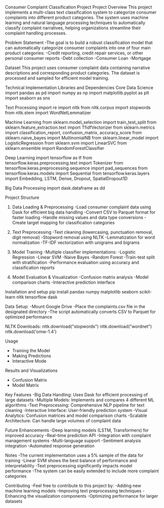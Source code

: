 Consumer Complaint Classification Project
Project Overview
This project implements a multi-class text classification system to categorize consumer complaints into different product categories. The system uses machine learning and natural language processing techniques to automatically classify complaint narratives, helping organizations streamline their complaint handling processes.

Problem Statement
-The goal is to build a robust classification model that can automatically categorize consumer complaints into one of four main product categories:
-Credit reporting, credit repair services, or other personal consumer reports
-Debt collection
-Consumer Loan
-Mortgage

Dataset
This project uses consumer complaint data containing narrative descriptions and corresponding product categories. The dataset is processed and sampled for efficient model training.

Technical Implementation
Libraries and Dependencies
Core Data Science
import pandas as pd
import numpy as np
import matplotlib.pyplot as plt
import seaborn as sns

Text Processing
import re
import nltk
from nltk.corpus import stopwords
from nltk.stem import WordNetLemmatizer

Machine Learning
from sklearn.model_selection import train_test_split
from sklearn.feature_extraction.text import TfidfVectorizer
from sklearn.metrics import classification_report, confusion_matrix, accuracy_score
from sklearn.naive_bayes import MultinomialNB
from sklearn.linear_model import LogisticRegression
from sklearn.svm import LinearSVC
from sklearn.ensemble import RandomForestClassifier

Deep Learning
import tensorflow as tf
from tensorflow.keras.preprocessing.text import Tokenizer
from tensorflow.keras.preprocessing.sequence import pad_sequences
from tensorflow.keras.models import Sequential
from tensorflow.keras.layers import Embedding, LSTM, Dense, Dropout, SpatialDropout1D

Big Data Processing
import dask.dataframe as dd

Project Structure
1. Data Loading & Preprocessing
-Load consumer complaint data using Dask for efficient big data handling
-Convert CSV to Parquet format for faster loading
-Handle missing values and data type conversions
-Create target mapping for classification categories

2. Text Preprocessing
-Text cleaning (lowercasing, punctuation removal, digit removal)
-Stopword removal using NLTK
-Lemmatization for word normalization
-TF-IDF vectorization with unigrams and bigrams

3. Model Training
-Multiple classifier implementations:
-Logistic Regression
-Linear SVM
-Naive Bayes
-Random Forest
-Train-test split with stratification
-Performance evaluation using accuracy and classification reports

4. Model Evaluation & Visualization
-Confusion matrix analysis
-Model comparison charts
-Interactive prediction interface

Installation and setup
pip install pandas numpy matplotlib seaborn scikit-learn nltk tensorflow dask

Data Setup:
-Mount Google Drive
-Place the complaints.csv file in the designated directory
-The script automatically converts CSV to Parquet for optimized performance

NLTK Downloads:
nltk.download("stopwords")
nltk.download("wordnet")
nltk.download('omw-1.4')

Usage
- Training the Model
- Making Predictions
- Interactive Mode

Results and Visualizations
- Confusion Matrix
- Model Matrix

Key Features
-Big Data Handling: Uses Dask for efficient processing of large datasets
-Multiple Models: Implements and compares 4 different ML algorithms
-Text Preprocessing: Comprehensive NLP pipeline for text cleaning
-Interactive Interface: User-friendly prediction system
-Visual Analytics: Confusion matrices and model comparison charts
-Scalable Architecture: Can handle large volumes of complaint data

Future Enhancements
-Deep learning models (LSTM, Transformers) for improved accuracy
-Real-time prediction API
-Integration with complaint management systems
-Multi-language support
-Sentiment analysis integration
-Automated response generation

Notes
-The current implementation uses a 5% sample of the data for training
-Linear SVM shows the best balance of performance and interpretability
-Text preprocessing significantly impacts model performance
-The system can be easily extended to include more complaint categories

Contributing
-Feel free to contribute to this project by:
-Adding new machine learning models
-Improving text preprocessing techniques
-Enhancing the visualization components
-Optimizing performance for larger datasets
